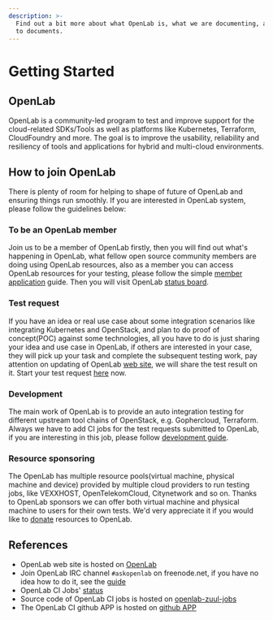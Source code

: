 ```yaml
---
description: >-
  Find out a bit more about what OpenLab is, what we are documenting, and links
  to documents.
---
```


# Getting Started

## OpenLab

OpenLab is a community-led program to test and improve support for the cloud-related SDKs/Tools as well as platforms like Kubernetes, Terraform, CloudFoundry and more. The goal is to improve the usability, reliability and resiliency of tools and applications for hybrid and multi-cloud environments.

## How to join OpenLab

There is plenty of room for helping to shape of future of OpenLab and ensuring things run smoothly. If you are interested in OpenLab system, please follow the guidelines below:

### To be an OpenLab member

Join us to be a member of OpenLab firstly, then you will find out what's happening in OpenLab, what fellow open source community members are doing using OpenLab resources, also as a member you can access OpenLab resources for your testing, please follow the simple [member application](contributors/member-application.md) guide. Then you will visit OpenLab [status board](https://github.com/orgs/theopenlab/projects/1).

### Test request

If you have an idea or real use case about some integration scenarios like integrating Kubernetes and OpenStack, and plan to do proof of concept\(POC\) against some technologies, all you have to do is just sharing your idea and use case in OpenLab, if others are interested in your case, they will pick up your task and complete the subsequent testing work, pay attention on updating of OpenLab [web site](https://openlabtesting.org/explore/), we will share the test result on it. Start your test request [here](https://github.com/theopenlab/openlab/issues/new?template=integration_test_request.md&labels=integration%20case) now.

### Development

The main work of OpenLab is to provide an auto integration testing for different upstream tool chains of OpenStack, e.g. Gophercloud, Terraform. Always we have to add CI jobs for the test requests submitted to OpenLab, if you are interesting in this job, please follow [development guide](contributors/development-guide.md).

### Resource sponsoring

The OpenLab has multiple resource pools\(virtual machine, physical machine and device\) provided by multiple cloud providers to run testing jobs, like VEXXHOST, OpenTelekomCloud, Citynetwork and so on. Thanks to OpenLab sponsors we can offer both virtual machine and physical machine to users for their own tests. We'd very appreciate it if you would like to [donate](contributors/sponsor-resources.md) resources to OpenLab.

## References

* OpenLab web site is hosted on [OpenLab](https://openlabtesting.org/)
* Join OpenLab IRC channel `#askopenlab` on freenode.net, if you have no idea how to do it, see the [guide](https://freenode.net/kb/answer/chat)
* OpenLab CI Jobs' [status](http://status.openlabtesting.org/status)
* Source code of OpenLab CI jobs is hosted on [openlab-zuul-jobs](https://github.com/theopenlab/openlab-zuul-jobs)
* The OpenLab CI github APP is hosted on [github APP](https://github.com/apps/theopenlab-ci)

